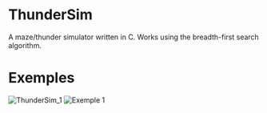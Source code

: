 
# ThunderSim

A maze/thunder simulator written in C.
Works using the breadth-first search algorithm.

# Exemples

![ThunderSim_1](https://user-images.githubusercontent.com/45853802/147677088-93c80652-6fd6-4410-87f3-22ca8c6ad8f6.jpg)
![Exemple 1](FlorianBro31.github.com/ThunderSim/Images/ThunderSim_1.jpg)
